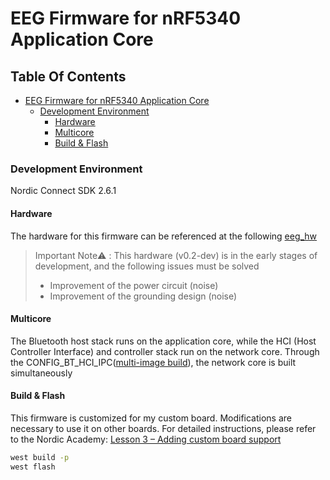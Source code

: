 # EEG Firmware for nRF5340 Application Core

## Table Of Contents

<!--toc:start-->

- [EEG Firmware for nRF5340 Application Core](#eeg-firmware-for-nrf5340-application-core)
  - [Development Environment](#development-environment)
    - [Hardware](#hardware)
    - [Multicore](#multicore)
    - [Build & Flash](#build-flash)

<!--toc:end-->

### Development Environment

Nordic Connect SDK 2.6.1

#### Hardware

The hardware for this firmware can be referenced at the following [eeg_hw](https://github.com/bradkim06/eeg_hw)

> Important Note⚠️ : This hardware (v0.2-dev) is in the early stages of development, and the following issues must be solved
>
> - Improvement of the power circuit (noise)
> - Improvement of the grounding design (noise)

#### Multicore

The Bluetooth host stack runs on the application core, while the HCI
(Host Controller Interface) and controller stack run on the network core.
Through the CONFIG_BT_HCI_IPC([multi-image build](https://docs.nordicsemi.com/bundle/ncs-2.5.2/page/nrf/device_guides/working_with_nrf/nrf53/nrf5340.html#multi-image_builds)), the network core is built simultaneously

#### Build & Flash

This firmware is customized for my custom board. Modifications are necessary to use it on other boards.
For detailed instructions, please refer to the Nordic Academy:
[Lesson 3 – Adding custom board support](https://academy.nordicsemi.com/courses/nrf-connect-sdk-intermediate/lessons/lesson-3-adding-custom-board-support/)

```bash
west build -p
west flash
```
